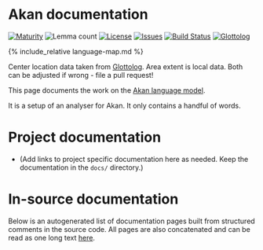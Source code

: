 # Akan documentation

<div class="twocolumn map" markdown="1">

[![Maturity](https://img.shields.io/endpoint?url=https%3A%2F%2Fraw.githubusercontent.com%2Fgiellalt%2Flang-aka%2Fgh-pages%2Fmaturity.json)](https://giellalt.github.io/MaturityClassification.html)
![Lemma count](https://img.shields.io/endpoint?url=https%3A%2F%2Fraw.githubusercontent.com%2Fgiellalt%2Flang-aka%2Fgh-pages%2Flemmacount.json)
[![License](https://img.shields.io/github/license/giellalt/lang-aka)](https://github.com/giellalt/lang-aka/blob/main/LICENSE)
[![Issues](https://img.shields.io/github/issues/giellalt/lang-aka)](https://github.com/giellalt/lang-aka/issues)
[![Build Status](https://builds.giellalt.org/api/badge/lang-aka?label=CI)](https://builds.giellalt.org/pipelines/lang-aka/builds/latest)
[![Glottolog](https://img.shields.io/badge/Glottolog-green)](https://glottolog.org/resource/languoid/id/akan1250)

{% include_relative language-map.md %}

Center location data taken from [Glottolog](https://glottolog.org/). Area extent is local data. Both can be adjusted if wrong - file a pull request!

</div>

This page documents the work on the [Akan language model](https://github.com/giellalt/lang-aka). 

It is a setup of an analyser for Akan.
It only contains a handful of words.

# Project documentation

* (Add links to project specific documentation here as needed. Keep the documentation in the `docs/` directory.)


# In-source documentation

Below is an autogenerated list of documentation pages built from structured comments in the source code. All pages are also concatenated and can be read as one long text [here](aka.md).
